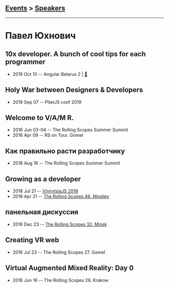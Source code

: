 ## [Events](../README.md) > [Speakers](../speakers.md)
---

# Павел Юхнович

## 10x developer. A bunch of cool tips for each programmer
- 2019 Oct 10 -- Angular Belarus 2  | [:notebook:](https://drive.google.com/file/d/1NEOoU5oB-AKlN5Gr8nbiGusq9hNaPHAa/view)  
## Holy War between Designers &amp; Developers
- 2019 Sep 07 -- PiterJS conf 2019    
## Welcome to V&#x2F;A&#x2F;M R.
- 2016 Jun 03-04 -- The Rolling Scopes Summer Summit    
- 2016 Apr 09 -- RS on Tour. Gomel    
## Как правильно расти разработчику
- 2018 Aug 16 -- The Rolling Scopes Summer Summit    
## Growing as a developer
- 2018 Jul 21 -- [VinnytsiaJS 2018](https://youtu.be/GvgNye4j4vw)    
- 2018 Apr 21 -- [The Rolling Scopes 46. Mogilev](https://www.youtube.com/watch?v=9m1PnI6w2Lo)    
## панельная дискуссия
- 2016 Dec 23 -- [The Rolling Scopes 32. Minsk](https://www.youtube.com/watch?v=qLxO9Pgx05M)    
## Creating VR web
- 2016 Jul 23 -- The Rolling Scopes 27. Gomel    
## Virtual Augmented Mixed Reality: Day 0
- 2016 Jun 16 -- The Rolling Scopes 26. Krakow    
